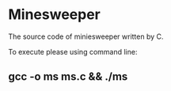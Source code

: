 # Minesweeper

The source code of miniesweeper written by C.

To execute please using command line:
## gcc -o ms ms.c && ./ms
